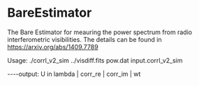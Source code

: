 # BareEstimator
The Bare Estimator for meauring the power spectrum from radio interferometric visibilities. The details can be found in https://arxiv.org/abs/1409.7789


Usage:
./corrl_v2_sim ../visdiff.fits pow.dat input.corrl_v2_sim

----output:
U in lambda | corr_re | corr_im | wt
